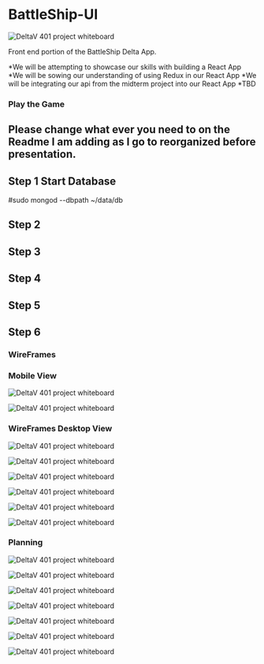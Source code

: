 # BattleShip-UI
![DeltaV 401 project whiteboard](/styles/images/boardgamecover.PNG)

Front end portion of the BattleShip Delta App. 

*We will be attempting to showcase our skills with building a React App
*We will be sowing our understanding of using Redux in our React App
*We will be integrating our api from the midterm project into our React App
*TBD

### Play the Game
## Please change what ever you need to on the Readme I am adding as I go to reorganized before presentation.

## Step 1 Start Database
#sudo mongod --dbpath ~/data/db


## Step 2


## Step 3


## Step 4


## Step 5


## Step 6

### WireFrames
### Mobile View
![DeltaV 401 project whiteboard](/WhiteBoardPictures/mobileOne.PNG)

![DeltaV 401 project whiteboard](/WhiteBoardPictures/mobileTwo.PNG)

### WireFrames Desktop View
![DeltaV 401 project whiteboard](/WhiteBoardPictures/HOMEPAGE_WIREFRAME.PNG)

![DeltaV 401 project whiteboard](/WhiteBoardPictures/aboutpage.PNG)

![DeltaV 401 project whiteboard](/WhiteBoardPictures/alert.PNG)

![DeltaV 401 project whiteboard](/WhiteBoardPictures/gameDesktop.PNG)

![DeltaV 401 project whiteboard](/WhiteBoardPictures/CREATEGAME.PNG)

![DeltaV 401 project whiteboard](/WhiteBoardPictures/DashBoard.PNG)

### Planning
![DeltaV 401 project whiteboard](/WhiteBoardPictures/groupagreement.JPG)

![DeltaV 401 project whiteboard](/WhiteBoardPictures/project_start.JPG)

![DeltaV 401 project whiteboard](/WhiteBoardPictures/mobileView.JPG)

![DeltaV 401 project whiteboard](/WhiteBoardPictures/desktopView.JPG)

![DeltaV 401 project whiteboard](/WhiteBoardPictures/api_routing.JPG)

![DeltaV 401 project whiteboard](/WhiteBoardPictures/battleship.jpg)

![DeltaV 401 project whiteboard](/WhiteBoardPictures/components.JPG)

